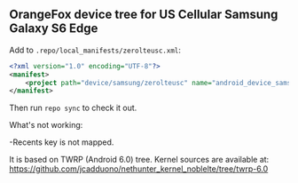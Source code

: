 ## OrangeFox device tree for US Cellular Samsung Galaxy S6 Edge

Add to `.repo/local_manifests/zerolteusc.xml`:

```xml
<?xml version="1.0" encoding="UTF-8"?>
<manifest>
	<project path="device/samsung/zerolteusc" name="android_device_samsung_zerolteusc" remote="gorkemoji" revision="fox-6.0" />
</manifest>
```

Then run `repo sync` to check it out.

What's not working:
 
 -Recents key is not mapped.

It is based on TWRP (Android 6.0) tree.
Kernel sources are available at: https://github.com/jcadduono/nethunter_kernel_noblelte/tree/twrp-6.0

